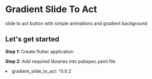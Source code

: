 # Gradient Slide To Act

slide to act button with simple animations and gradient background

## Let's get started
<b>Step 1:</b> Create flutter application

<b>Step 2:</b> Add required libraries into pubspec.yaml file

<li>gradient_slide_to_act: ^0.0.2</li>
